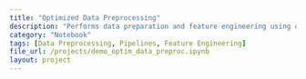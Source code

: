 ```yaml
---
title: "Optimized Data Preprocessing"
description: "Performs data preparation and feature engineering using optimized pipelines."
category: "Notebook"
tags: [Data Preprocessing, Pipelines, Feature Engineering]
file_url: /projects/demo_optim_data_preproc.ipynb
layout: project
---
```

